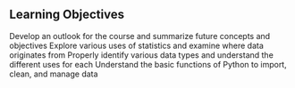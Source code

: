 Learning Objectives
------------------------------------
Develop an outlook for the course and summarize future concepts and objectives
Explore various uses of statistics and examine where data originates from
Properly identify various data types and understand the different uses for each
Understand the basic functions of Python to import, clean, and manage data

